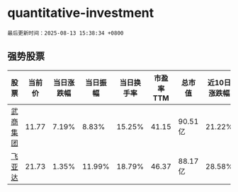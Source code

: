 # quantitative-investment

`最后更新时间：2025-08-13 15:38:34 +0800`

## 强势股票

|股票|当前价|当日涨跌幅|当日振幅|当日换手率|市盈率TTM|总市值|近10日涨跌幅|
|----|----|----|----|----|----|----|----|
|[武商集团](https://xueqiu.com/S/SZ000501)|11.77|7.19%|8.83%|15.25%|41.15|90.51亿|21.22%|
|[飞亚达](https://xueqiu.com/S/SZ000026)|21.73|1.35%|11.99%|18.79%|46.37|88.17亿|28.58%|
